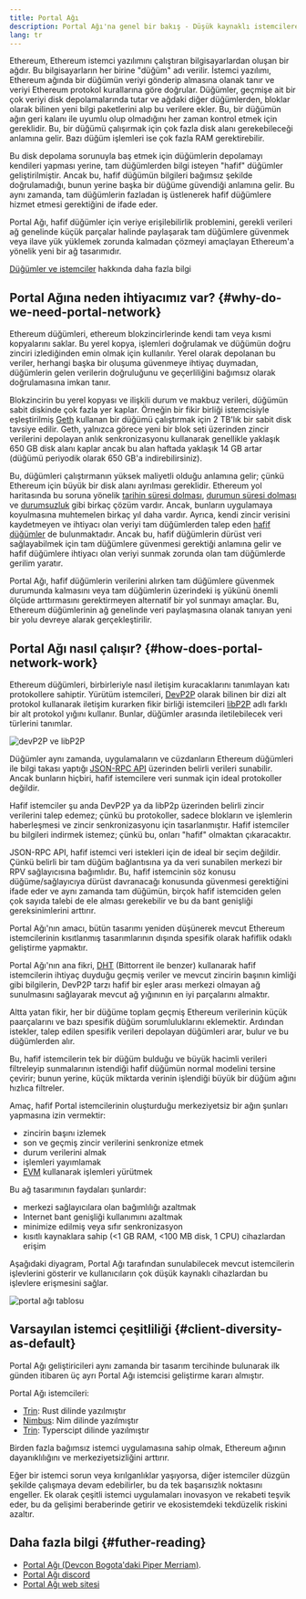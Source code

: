 ```yaml
---
title: Portal Ağı
description: Portal Ağı'na genel bir bakış - Düşük kaynaklı istemcilere destek olmak için tasarlanmış, geliştirme aşamasındaki bir ağ.
lang: tr
---
```


Ethereum, Ethereum istemci yazılımını çalıştıran bilgisayarlardan oluşan bir ağdır. Bu bilgisayarların her birine "düğüm" adı verilir. İstemci yazılımı, Ethereum ağında bir düğümün veriyi gönderip almasına olanak tanır ve veriyi Ethereum protokol kurallarına göre doğrular. Düğümler, geçmişe ait bir çok veriyi disk depolamalarında tutar ve ağdaki diğer düğümlerden, bloklar olarak bilinen yeni bilgi paketlerini alıp bu verilere ekler. Bu, bir düğümün ağın geri kalanı ile uyumlu olup olmadığını her zaman kontrol etmek için gereklidir. Bu, bir düğümü çalışırmak için çok fazla disk alanı gerekebileceği anlamına gelir. Bazı düğüm işlemleri ise çok fazla RAM gerektirebilir.

Bu disk depolama sorunuyla baş etmek için düğümlerin depolamayı kendileri yapması yerine, tam düğümlerden bilgi isteyen "hafif" düğümler geliştirilmiştir. Ancak bu, hafif düğümün bilgileri bağımsız şekilde doğrulamadığı, bunun yerine başka bir düğüme güvendiği anlamına gelir. Bu aynı zamanda, tam düğümlerin fazladan iş üstlenerek hafif düğümlere hizmet etmesi gerektiğini de ifade eder.

Portal Ağı, hafif düğümler için veriye erişilebilirlik problemini, gerekli verileri ağ genelinde küçük parçalar halinde paylaşarak tam düğümlere güvenmek veya ilave yük yüklemek zorunda kalmadan çözmeyi amaçlayan Ethereum'a yönelik yeni bir ağ tasarımıdır.

[Düğümler ve istemciler](/developers/docs/nodes-and-clients/) hakkında daha fazla bilgi

## Portal Ağına neden ihtiyacımız var? {#why-do-we-need-portal-network}

Ethereum düğümleri, ethereum blokzincirlerinde kendi tam veya kısmi kopyalarını saklar. Bu yerel kopya, işlemleri doğrulamak ve düğümün doğru zinciri izlediğinden emin olmak için kullanılır. Yerel olarak depolanan bu veriler, herhangi başka bir oluşuma güvenmeye ihtiyaç duymadan, düğümlerin gelen verilerin doğruluğunu ve geçerliliğini bağımsız olarak doğrulamasına imkan tanır.

Blokzincirin bu yerel kopyası ve ilişkili durum ve makbuz verileri, düğümün sabit diskinde çok fazla yer kaplar. Örneğin bir fikir birliği istemcisiyle eşleştirilmiş [Geth](https://geth.ethereum.org) kullanan bir düğümü çalıştırmak için 2 TB'lık bir sabit disk tavsiye edilir. Geth, yalnızca görece yeni bir blok seti üzerinden zincir verilerini depolayan anlık senkronizasyonu kullanarak genellikle yaklaşık 650 GB disk alanı kaplar ancak bu alan haftada yaklaşık 14 GB artar (düğümü periyodik olarak 650 GB'a indirebilirsiniz).

Bu, düğümleri çalıştırmanın yüksek maliyetli olduğu anlamına gelir; çünkü Ethereum için büyük bir disk alanı ayrılması gereklidir. Ethereum yol haritasında bu soruna yönelik [tarihin süresi dolması](/roadmap/statelessness/#history-expiry), [durumun süresi dolması](/roadmap/statelessness/#state-expiry) ve [durumsuzluk](/roadmap/statelessness/) gibi birkaç çözüm vardır. Ancak, bunların uygulamaya koyulmasına muhtemelen birkaç yıl daha vardır. Ayrıca, kendi zincir verisini kaydetmeyen ve ihtiyacı olan veriyi tam düğümlerden talep eden [hafif düğümler](/developers/docs/nodes-and-clients/light-clients/) de bulunmaktadır. Ancak bu, hafif düğümlerin dürüst veri sağlayabilmek için tam düğümlere güvenmesi gerektiği anlamına gelir ve hafif düğümlere ihtiyacı olan veriyi sunmak zorunda olan tam düğümlerde gerilim yaratır.

Portal Ağı, hafif düğümlerin verilerini alırken tam düğümlere güvenmek durumunda kalmasını veya tam düğümlerin üzerindeki iş yükünü önemli ölçüde arttırmasını gerektirmeyen alternatif bir yol sunmayı amaçlar. Bu, Ethereum düğümlerinin ağ genelinde veri paylaşmasına olanak tanıyan yeni bir yolu devreye alarak gerçekleştirilir.

## Portal Ağı nasıl çalışır? {#how-does-portal-network-work}

Ethereum düğümleri, birbirleriyle nasıl iletişim kuracaklarını tanımlayan katı protokollere sahiptir. Yürütüm istemcileri, [DevP2P](/developers/docs/networking-layer/#devp2p) olarak bilinen bir dizi alt protokol kullanarak iletişim kurarken fikir birliği istemcileri [libP2P](/developers/docs/networking-layer/#libp2p) adlı farklı bir alt protokol yığını kullanır. Bunlar, düğümler arasında iletilebilecek veri türlerini tanımlar.

![devP2P ve libP2P](portal-network-devp2p-libp2p.png)

Düğümler aynı zamanda, uygulamaların ve cüzdanların Ethereum düğümleri ile bilgi takası yaptığı [JSON-RPC API](/developers/docs/apis/json-rpc/) üzerinden belirli verileri sunabilir. Ancak bunların hiçbiri, hafif istemcilere veri sunmak için ideal protokoller değildir.

Hafif istemciler şu anda DevP2P ya da libP2p üzerinden belirli zincir verilerini talep edemez; çünkü bu protokoller, sadece blokların ve işlemlerin haberleşmesi ve zincir senkronizasyonu için tasarlanmıştır. Hafif istemciler bu bilgileri indirmek istemez; çünkü bu, onları "hafif" olmaktan çıkaracaktır.

JSON-RPC API, hafif istemci veri istekleri için de ideal bir seçim değildir. Çünkü belirli bir tam düğüm bağlantısına ya da veri sunabilen merkezi bir RPV sağlayıcısına bağımlıdır. Bu, hafif istemcinin söz konusu düğüme/sağlayıcıya dürüst davranacağı konusunda güvenmesi gerektiğini ifade eder ve aynı zamanda tam düğümün, birçok hafif istemciden gelen çok sayıda talebi de ele alması gerekebilir ve bu da bant genişliği gereksinimlerini arttırır.

Portal Ağı'nın amacı, bütün tasarımı yeniden düşünerek mevcut Ethereum istemcilerinin kısıtlanmış tasarımlarının dışında spesifik olarak hafiflik odaklı geliştirme yapmaktır.

Portal Ağı'nın ana fikri, [DHT](https://en.wikipedia.org/wiki/Distributed_hash_table) (Bittorrent ile benzer) kullanarak hafif istemcilerin ihtiyaç duyduğu geçmiş veriler ve mevcut zincirin başının kimliği gibi bilgilerin, DevP2P tarzı hafif bir eşler arası merkezi olmayan ağ sunulmasını sağlayarak mevcut ağ yığınının en iyi parçalarını almaktır.

Altta yatan fikir, her bir düğüme toplam geçmiş Ethereum verilerinin küçük paarçalarını ve bazı spesifik düğüm sorumluluklarını eklemektir. Ardından istekler, talep edilen spesifik verileri depolayan düğümleri arar, bulur ve bu düğümlerden alır.

Bu, hafif istemcilerin tek bir düğüm bulduğu ve büyük hacimli verileri filtreleyip sunmalarının istendiği hafif düğümün normal modelini tersine çevirir; bunun yerine, küçük miktarda verinin işlendiği büyük bir düğüm ağını hızlıca filtreler.

Amaç, hafif Portal istemcilerinin oluşturduğu merkeziyetsiz bir ağın şunları yapmasına izin vermektir:

- zincirin başını izlemek
- son ve geçmiş zincir verilerini senkronize etmek
- durum verilerini almak
- işlemleri yayımlamak
- [EVM](/developers/docs/evm/) kullanarak işlemleri yürütmek

Bu ağ tasarımının faydaları şunlardır:

- merkezi sağlayıcılara olan bağımlılığı azaltmak
- Internet bant genişliği kullanımını azaltmak
- minimize edilmiş veya sıfır senkronizasyon
- kısıtlı kaynaklara sahip (<1 GB RAM, <100 MB disk, 1 CPU) cihazlardan erişim

Aşağıdaki diyagram, Portal Ağı tarafından sunulabilecek mevcut istemcilerin işlevlerini gösterir ve kullanıcıların çok düşük kaynaklı cihazlardan bu işlevlere erişmesini sağlar.

![portal ağı tablosu](portal-network-table2.png)

## Varsayılan istemci çeşitliliği {#client-diversity-as-default}

Portal Ağı geliştiricileri aynı zamanda bir tasarım tercihinde bulunarak ilk günden itibaren üç ayrı Portal Ağı istemcisi geliştirme kararı almıştır.

Portal Ağı istemcileri:

- [Trin](https://github.com/ethereum/trin): Rust dilinde yazılmıştır
- [Nimbus](https://nimbus.team/docs/fluffy.html): Nim dilinde yazılmıştır
- [Trin](https://github.com/ethereumjs/ultralight): Typerscipt dilinde yazılmıştır

Birden fazla bağımsız istemci uygulamasına sahip olmak, Ethereum ağının dayanıklılığını ve merkeziyetsizliğini arttırır.

Eğer bir istemci sorun veya kırılganlıklar yaşıyorsa, diğer istemciler düzgün şekilde çalışmaya devam edebilirler, bu da tek başarısızlık noktasını engeller. Ek olarak çeşitli istemci uygulamaları inovasyon ve rekabeti teşvik eder, bu da gelişimi beraberinde getirir ve ekosistemdeki tekdüzelik riskini azaltır.

## Daha fazla bilgi {#futher-reading}

- [Portal Ağı (Devcon Bogota'daki Piper Merriam)](https://www.youtube.com/watch?v=0stc9jnQLXA).
- [Portal Ağı discord](https://discord.gg/6XFs56cX)
- [Portal Ağı web sitesi](https://ethportal.net)
